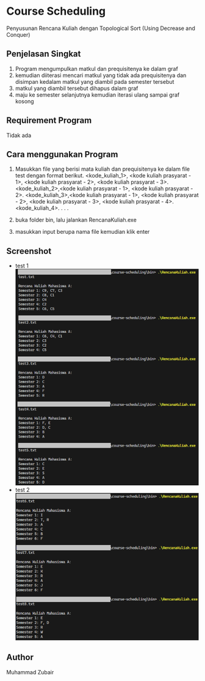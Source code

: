 # Course Scheduling
Penyusunan Rencana Kuliah dengan Topological Sort (Using Decrease and Conquer)

## Penjelasan Singkat
1. Program mengumpulkan matkul dan prequisitenya ke dalam graf
2. kemudian diiterasi mencari matkul yang tidak ada prequisitenya dan disimpan kedalam matkul yang diambil pada semester tersebut
3. matkul yang diambil tersebut dihapus dalam graf
4. maju ke semester selanjutnya kemudian iterasi ulang sampai graf kosong

## Requirement Program
Tidak ada

## Cara menggunakan Program
1. Masukkan file yang berisi mata kuliah dan prequisitenya ke dalam file test dengan format berikut.
<kode_kuliah_1>, <kode kuliah prasyarat - 1>, <kode kuliah prasyarat - 2>, <kode kuliah prasyarat - 3>.
<kode_kuliah_2>,<kode kuliah prasyarat - 1>, <kode kuliah prasyarat - 2>.
<kode_kuliah_3>,<kode kuliah prasyarat - 1>, <kode kuliah prasyarat - 2>, <kode kuliah prasyarat - 3>, <kode kuliah prasyarat - 4>.
<kode_kuliah_4>.
.
.
.

2. buka folder bin, lalu jalankan RencanaKuliah.exe
3. masukkan input berupa nama file kemudian klik enter

## Screenshot
- test 1
![Alt text](screenshot/test_1.png?raw=true "test 1")
- test 2
![Alt text](screenshot/test_2.png?raw=true "test 2")

## Author
Muhammad Zubair
